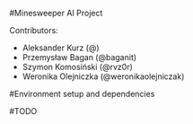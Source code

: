 #Minesweeper AI Project 

Contributors:
- Aleksander Kurz (@)
- Przemysław Bagan (@baganit) 
- Szymon Komosiński (@rvz0r)
- Weronika Olejniczka (@weronikaolejniczak)

#Environment setup and dependencies

#TODO
